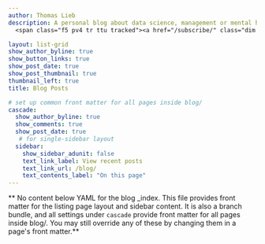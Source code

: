 ```yaml
---
author: Thomas Lieb
description: A personal blog about data science, management or mental health<br/><br/>
  <span class="f5 pv4 tr ttu tracked"><a href="/subscribe/" class="dim no-underline">Subscribe &rarr;</a></span>

layout: list-grid
show_author_byline: true
show_button_links: true
show_post_date: true
show_post_thumbnail: true
thumbnail_left: true
title: Blog Posts

# set up common front matter for all pages inside blog/
cascade:
  show_author_byline: true
  show_comments: true
  show_post_date: true
   # for single-sidebar layout
  sidebar:
    show_sidebar_adunit: false
    text_link_label: View recent posts
    text_link_url: /blog/
    text_contents_label: "On this page"
---
```


** No content below YAML for the blog _index. This file provides front matter for the listing page layout and sidebar content. It is also a branch bundle, and all settings under `cascade` provide front matter for all pages inside blog/. You may still override any of these by changing them in a page's front matter.**
